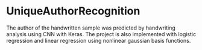 # UniqueAuthorRecognition
The author of the handwritten sample was predicted by handwriting analysis using CNN with Keras. The project is also implemented with logistic regression and linear regression using nonlinear gaussian basis functions.
